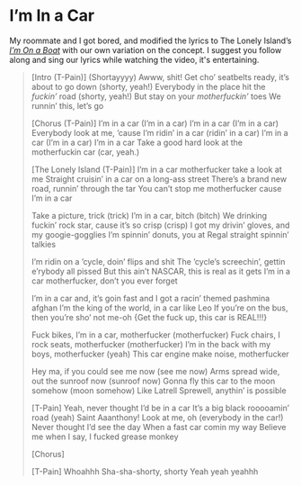 I’m In a Car
============

My roommate and I got bored, and modified the lyrics to The Lonely Island’s
[*I’m On a Boat*][video] with our own variation on the concept. I suggest you
follow along and sing our lyrics while watching the video, it's entertaining.

> \[Intro (T-Pain)]
> (Shortayyyy) Awww, shit!
> Get cho’ seatbelts ready, it’s about to go down (shorty, yeah!)
> Everybody in the place hit the *fuckin’* road (shorty, yeah!)
> But stay on your *motherfuckin’* toes
> We runnin’ this, let’s go
> 
> \[Chorus (T-Pain)]
> I’m in a car (I’m in a car)
> I’m in a car (I’m in a car)
> Everybody look at me, ’cause I’m ridin’ in a car (ridin’ in a car)
> I’m in a car (I’m in a car)
> I’m in a car
> Take a good hard look at the motherfuckin car (car, yeah.)
> 
> \[The Lonely Island (T-Pain)]
> I’m in a car motherfucker take a look at me
> Straight cruisin’ in a car on a long-ass street
> There’s a brand new road, runnin’ through the tar
> You can’t stop me motherfucker cause I’m in a car
> 
> Take a picture, trick (trick) I’m in a car, bitch (bitch)
> We drinking fuckin’ rock star, cause it’s so crisp (crisp)
> I got my drivin’ gloves, and my googie-gogglies
> I’m spinnin’ donuts, you at Regal straight spinnin’ talkies
> 
> I’m ridin on a ’cycle, doin’ flips and shit
> The ’cycle’s screechin’, gettin e’rybody all pissed
> But this ain’t NASCAR, this is real as it gets
> I’m in a car motherfucker, don’t you ever forget
> 
> I’m in a car and, it’s goin fast and
> I got a racin’ themed pashmina afghan
> I’m the king of the world, in a car like Leo
> If you’re on the bus, then you’re sho’ not me-oh
> {Get the fuck up, this car is REAL!!!}
> 
> Fuck bikes, I’m in a car, motherfucker (motherfucker)
> Fuck chairs, I rock seats, motherfucker (motherfucker)
> I’m in the back with my boys, motherfucker (yeah)
> This car engine make noise, motherfucker
> 
> Hey ma, if you could see me now (see me now)
> Arms spread wide, out the sunroof now (sunroof now)
> Gonna fly this car to the moon somehow (moon somehow)
> Like Latrell Sprewell, anythin’ is possible
> 
> \[T-Pain]
> Yeah, never thought I’d be in a car
> It’s a big black rooooamin’ road (yeah)
> Saint Aaanthony! Look at me, oh (everybody in the car!)
> Never thought I’d see the day
> When a fast car comin my way
> Believe me when I say, I fucked grease monkey
> 
> \[Chorus]
> 
> \[T-Pain]
> Whoahhh
> Sha-sha-shorty, shorty
> Yeah yeah yeahhh

  [video]: <http://www.youtube.com/watch?v=R7yfISlGLNU#t=0m25s>
    "I’m On A Boat (ft. T-Pain) - Album Version - on Youtube"
